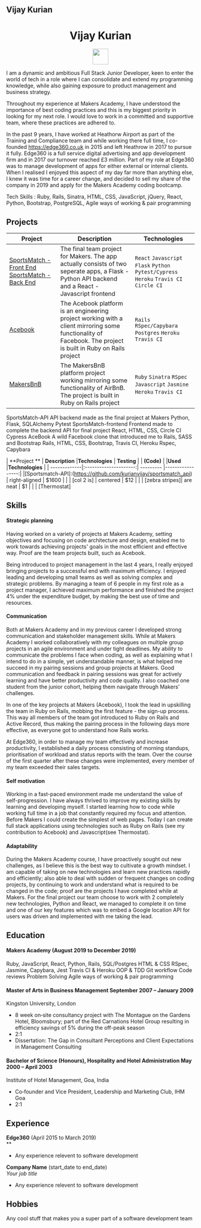 ## Vijay Kurian
<a name="top"></a>

<h1 align="center"> Vijay Kurian </h1>

  <p align="center">
    <a href="www.linkedin.com/in/vijay-k-690aa1110"><img src="https://www.iconfinder.com/data/icons/free-social-icons/67/linkedin_circle_color-512.png" hspace="20" height="42" width="42"></a>
  </p>

I am a dynamic and ambitious Full Stack Junior Developer, keen to enter the world of tech in a role where I can consolidate and extend my programming knowledge, while also gaining exposure to product management and business strategy.

Throughout my experience at Makers Academy, I have understood the importance of best coding practices and this is my biggest priority in looking for my next role. I would love to work in a committed and supportive team, where these practices are adhered to.

In the past 9 years, I have worked at Heathorw Airport as part of the Training and Compliance team and while working there full time, I co-founded https://edge360.co.uk in 2015 and left Heathrow in 2017 to pursue it fully. Edge360 is a full service digital advertising and app development firm and in 2017 our turnover reached £3 million. Part of my role at Edge360 was to manage development of apps for either external or internal clients. When I realised I enjoyed this aspect of my day far more than anything else, I knew it was time for a career change, and decided to sell my share of the company in 2019 and apply for the Makers Academy coding bootcamp.

Tech Skills : Ruby, Rails, Sinatra, HTML, CSS, JavaScript, jQuery, React, Python, Bootstrap, PostgreSQL, Agile ways of working & pair programming


## Projects
| Project   | Description | Technologies |
|---        |---         |---           |
| [SportsMatch - Front End](https://github.com/kurianvijay/sportsmatch_react) [SportsMatch - Back End](https://github.com/kurianvijay/sportsmatch_api) | The final team project for Makers. The app actually consists of two seperate apps, a Flask - Python API backend and a React - Javascript frontend | `React` `Javascript` `Flask` `Python` `Pytest/Cypress` `Heroku` `Travis CI` `Circle CI`|
| [Acebook](https://github.com/kurianvijay/acebook-facebuzz) |The Acebook platform is an engineering project working with a client mirroring some functionality of Facebook. The project is built in Ruby on Rails project |`Rails` `RSpec/Capybara` `Postgres` `Heroku` `Travis CI`|
|[MakersBnB](https://github.com/domtunstill/makersBnB) | The MakersBnB platform project working mirroring some functionality of AirBnB. The project is built in Ruby on Rails project |`Ruby` `Sinatra` `RSpec` `Javascript` `Jasmine` `Heroku` `Travis CI`|

SportsMatch-API
API backend made as the final project at Makers	Python, Flask, SQLAlchemy	Pytest
SportsMatch-frontend
Frontend made to complete the backend API for final project	React, HTML, CSS, Circle CI	Cypress
AceBook
A wild Facebook clone that introduced me to Rails, SASS and Bootstrap
	Rails, HTML, CSS, Bootstrap, Travis CI, Heroku	Rspec, Capybara

  | **Project ** | **Description**       |**Technologies** | **Testing**      |
  | **(Code)** 	 |		                   |**Used**	       |**Technologies**  |
  | -------------|:---------------------:| ---------       |-----------------:|
  |[Sportsmatch-API]:(https://github.com/kurianvijay/sportsmatch_api)   | right-aligned         | $1600           |	                |
  | [col 2 is]     | centered              |   $12           |	                |
  | [zebra stripes]| are neat              |    $1           |	                |
	| [Thermostat]



## Skills

#### Strategic planning

Having worked on a variety of projects at Makers Academy, setting objectives and focusing on code architecture and design, enabled me to work towards achieving projects' goals in the most efficient and effective way. Proof are the team projects built, such as Acebook.

Being introduced to project management in the last 4 years, I really enjoyed bringing projects to a successful end with maximum efficiency. I enjoyed leading and developing small teams as well as solving complex and strategic problems. By managing a team of 6 people in my first role as a project manager, I achieved maximum performance and finished the project 4% under the expenditure budget, by making the best use of time and resources.

#### Communication

Both at Makers Academy and in my previous career I developed strong communication and stakeholder management skills. While at Makers Academy I worked collaboratively with my colleagues on multiple group projects in an agile environment and under tight deadlines. My ability to communicate the problems I face when coding, as well as explaining what I intend to do in a simple, yet understandable manner, is what helped me succeed in my pairing sessions and group projects at Makers. Good communication and feedback in pairing sessions was great for actively learning and have better productivity and code quality. I also coached one student from the junior cohort, helping them navigate through Makers' challenges.

In one of the key projects at Makers (Acebook), I took the lead in upskilling the team in Ruby on Rails, mobbing the first feature - the sign-up process. This way all members of the team got introduced to Ruby on Rails and Active Record, thus making the pairing process in the following days more effective, as everyone got to understand how Rails works.

At Edge360, in order to manage my team effectively and increase productivity, I established a daily process consisting of morning standups, prioritisation of workload and status reports with the team. Over the course of the first quarter after these changes were implemented, every member of my team exceeded their sales targets.

#### Self motivation
Working in a fast-paced environment made me understand the value of self-progression. I have always thrived to improve my existing skills by learning and developing myself. I started learning how to code while working full time in a job that constantly required my focus and attention. Before Makers I could create the simplest of web pages. Today I can create full stack applications using technologies such as Ruby on Rails (see my contribution to Acebook) and Javascript(see Thermostat).

#### Adaptability
During the Makers Academy course, I have proactively sought out new challenges, as I believe this is the best way to cultivate a growth mindset. I am capable of taking on new technologies and learn new practices rapidly and efficiently; also able to deal with sudden or frequent changes on coding projects, by continuing to work and understand what is required to be changed in the code; proof are the projects I have completed while at Makers. For the final project our team choose to work with 2 completely new technologies, Python and React, we managed to complete it on time and one of our key features which was to embed a Google location API for users was driven and implemented with me taking the lead.


## Education

#### Makers Academy (August 2019 to December 2019)

Ruby, JavaScript, React, Python, Rails, SQL/Postgres
HTML & CSS
RSpec, Jasmine, Capybara, Jest
Travis CI & Heroku
OOP & TDD
Git workflow
Code reviews
Problem Solving
Agile ways of working & pair programming

#### Master of Arts in Business Management   September 2007 – January 2009
Kingston University, London

- 8 week on‐site consultancy  project with The Montague on the Gardens Hotel, Bloomsbury; part of the Red Carnations Hotel Group resulting in efficiency savings of 5% during the off-peak season
- 2:1
- Dissertation: The Gap in Consultant Perceptions and Client Expectations in Management Consulting

#### Bachelor of Science (Honours), Hospitality and Hotel Administration           May 2000 – April 2003
Institute of Hotel Management, Goa, India

- Co‐founder and Vice President, Leadership and Marketing Club, IHM Goa
- 2:1

## Experience

**Edge360** (April 2015 to March 2019)    
**
- Any experience relevent to software development

**Company Name** (start_date to end_date)   
*Your job title*  
- Any experience relevent to software development

## Hobbies

Any cool stuff that makes you a super part of a software development team
